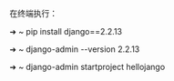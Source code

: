 在终端执行：

➜  ~ pip install django==2.2.13

➜  ~ django-admin --version 
2.2.13

➜  ~ django-admin startproject hellojango
